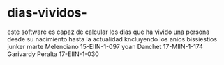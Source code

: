 # dias-vividos-
este software es capaz de calcular los dias que ha vivido una persona desde su nacimiento hasta la actualidad kncluyendo los anios bissiestios junker marte Melenciano 15-EIIN-1-097 yoan Danchet 17-MIIN-1-174 Garivardy Peralta 17-EIIN-1-030
